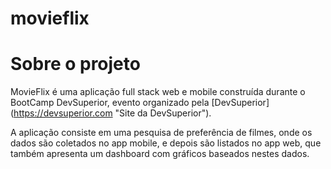 # movieflix

# Sobre o projeto

MovieFlix é uma aplicação full stack web e mobile construída durante o BootCamp DevSuperior, evento organizado pela [DevSuperior]
(https://devsuperior.com "Site da DevSuperior").

A aplicação consiste em uma pesquisa de preferência de filmes, onde os dados são coletados no app mobile, e depois são listados no app web, que também apresenta um 
dashboard com gráficos baseados nestes dados.
